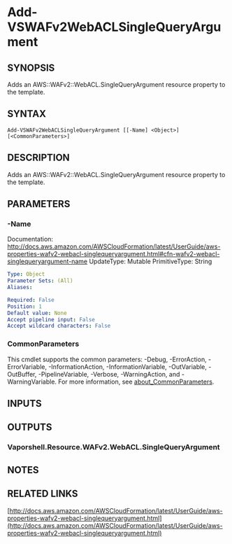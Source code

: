 # Add-VSWAFv2WebACLSingleQueryArgument

## SYNOPSIS
Adds an AWS::WAFv2::WebACL.SingleQueryArgument resource property to the template.

## SYNTAX

```
Add-VSWAFv2WebACLSingleQueryArgument [[-Name] <Object>] [<CommonParameters>]
```

## DESCRIPTION
Adds an AWS::WAFv2::WebACL.SingleQueryArgument resource property to the template.

## PARAMETERS

### -Name
Documentation: http://docs.aws.amazon.com/AWSCloudFormation/latest/UserGuide/aws-properties-wafv2-webacl-singlequeryargument.html#cfn-wafv2-webacl-singlequeryargument-name
UpdateType: Mutable
PrimitiveType: String

```yaml
Type: Object
Parameter Sets: (All)
Aliases:

Required: False
Position: 1
Default value: None
Accept pipeline input: False
Accept wildcard characters: False
```

### CommonParameters
This cmdlet supports the common parameters: -Debug, -ErrorAction, -ErrorVariable, -InformationAction, -InformationVariable, -OutVariable, -OutBuffer, -PipelineVariable, -Verbose, -WarningAction, and -WarningVariable. For more information, see [about_CommonParameters](http://go.microsoft.com/fwlink/?LinkID=113216).

## INPUTS

## OUTPUTS

### Vaporshell.Resource.WAFv2.WebACL.SingleQueryArgument
## NOTES

## RELATED LINKS

[http://docs.aws.amazon.com/AWSCloudFormation/latest/UserGuide/aws-properties-wafv2-webacl-singlequeryargument.html](http://docs.aws.amazon.com/AWSCloudFormation/latest/UserGuide/aws-properties-wafv2-webacl-singlequeryargument.html)

